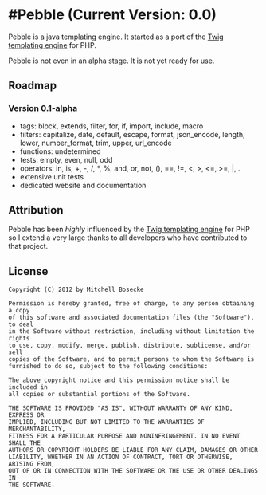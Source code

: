 #Pebble (Current Version: 0.0)
======

Pebble is a java templating engine. It started as a port of the [Twig templating engine](http://twig.sensiolabs.org/) for PHP.

Pebble is not even in an alpha stage. It is not yet ready for use.

## Roadmap

### Version 0.1-alpha
- tags: block, extends, filter, for, if, import, include, macro
- filters: capitalize, date, default, escape, format, json_encode, length, lower, number_format, trim, upper, url_encode
- functions: undetermined
- tests: empty, even, null, odd
- operators: in, is, +, -, /, *, %, and, or, not, (), ==, !=, <, >, <=, >=, |, .
- extensive unit tests
- dedicated website and documentation

## Attribution

Pebble has been *highly* influenced by the [Twig templating engine](http://twig.sensiolabs.org/) for PHP so I extend a very large thanks to all developers who have contributed to that project.

## License

    Copyright (C) 2012 by Mitchell Bosecke

  	Permission is hereby granted, free of charge, to any person obtaining a copy
  	of this software and associated documentation files (the "Software"), to deal
  	in the Software without restriction, including without limitation the rights
  	to use, copy, modify, merge, publish, distribute, sublicense, and/or sell
  	copies of the Software, and to permit persons to whom the Software is
  	furnished to do so, subject to the following conditions:
  
  	The above copyright notice and this permission notice shall be included in
  	all copies or substantial portions of the Software.
  
  	THE SOFTWARE IS PROVIDED "AS IS", WITHOUT WARRANTY OF ANY KIND, EXPRESS OR
  	IMPLIED, INCLUDING BUT NOT LIMITED TO THE WARRANTIES OF MERCHANTABILITY,
  	FITNESS FOR A PARTICULAR PURPOSE AND NONINFRINGEMENT. IN NO EVENT SHALL THE
  	AUTHORS OR COPYRIGHT HOLDERS BE LIABLE FOR ANY CLAIM, DAMAGES OR OTHER
  	LIABILITY, WHETHER IN AN ACTION OF CONTRACT, TORT OR OTHERWISE, ARISING FROM,
  	OUT OF OR IN CONNECTION WITH THE SOFTWARE OR THE USE OR OTHER DEALINGS IN
  	THE SOFTWARE.
